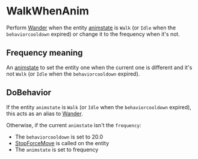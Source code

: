 # WalkWhenAnim
Perform [Wander](Wander.md) when the entity [animstate](../../EntityControl/Animations/animstate.md) is `Walk` (or `Idle` when the `behaviorcooldown` expired) or change it to the frequency when it's not.

## Frequency meaning
An [animstate](../../EntityControl/Animations/animstate.md) to set the entity one when the current one is different and it's not `Walk` (or `Idle` when the `behaviorcooldown` expired).

## DoBehavior
If the entity `animstate` is `Walk` (or `Idle` when the `behaviorcooldown` expired), this acts as an alias to [Wander](Wander.md).

Otherwise, if the current `animstate` isn't the `frequency`:
- The `behaviorcooldown` is set to 20.0
- [StopForceMove](../../EntityControl/EntityControl%20Methods.md#StopForceMove) is called on the entity
- The `animstate` is set to frequency